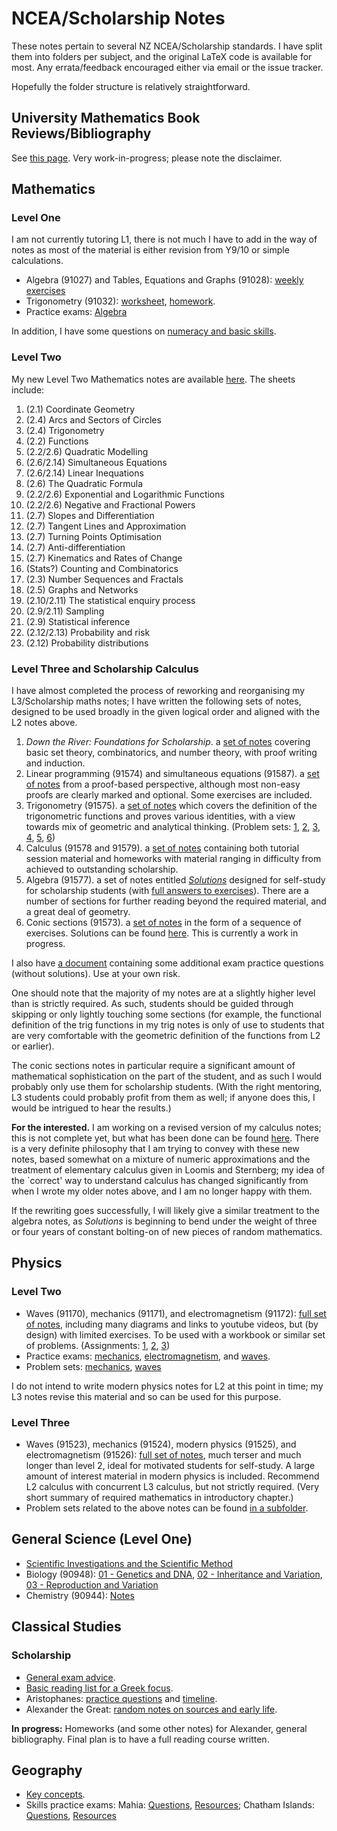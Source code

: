# NCEA/Scholarship Notes
These notes pertain to several NZ NCEA/Scholarship standards. I have split them into folders per subject, and the original
LaTeX code is available for most. Any errata/feedback encouraged either via email or the issue tracker.

Hopefully the folder structure is relatively straightforward.

## University Mathematics Book Reviews/Bibliography
See [this page](unibooks.md). Very work-in-progress; please note the disclaimer.

## Mathematics
### Level One
I am not currently tutoring L1, there is not much I have to add in the way of notes as most of the material
is either revision from Y9/10 or simple calculations.
 * Algebra (91027) and Tables, Equations and Graphs (91028): [weekly exercises](L1%20Maths/Algebra/algebra.pdf)
 * Trigonometry (91032): [worksheet](L1%20Maths/Trigonometry/level_1_trig.pdf), [homework](L1%20Maths/Trigonometry/level_1_trig1_hw.pdf).
 * Practice exams: [Algebra](L1%20Maths/Algebra/algebra_paper1.pdf)

In addition, I have some questions on [numeracy and basic skills](L1%20Maths/Numeracy/numeracy.pdf).

### Level Two
My new Level Two Mathematics notes are available [here](L2%20Maths/bookform.pdf). The sheets include:
 1. (2.1) 			Coordinate Geometry
 2. (2.4)			Arcs and Sectors of Circles
 3. (2.4) 			Trigonometry
 4. (2.2) 			Functions
 5. (2.2/2.6) 		Quadratic Modelling
 6. (2.6/2.14) 		Simultaneous Equations
 7. (2.6/2.14) 		Linear Inequations
 8. (2.6) 			The Quadratic Formula
 9. (2.2/2.6)		Exponential and Logarithmic Functions
 10. (2.2/2.6) 		Negative and Fractional Powers
 11. (2.7) 			Slopes and Differentiation
 12. (2.7) 			Tangent Lines and Approximation
 13. (2.7) 			Turning Points Optimisation
 14. (2.7) 			Anti-differentiation
 15. (2.7) 			Kinematics and Rates of Change
 16. (Stats?)		Counting and Combinatorics
 17. (2.3) 			Number Sequences and Fractals
 18. (2.5) 			Graphs and Networks
 19. (2.10/2.11)	The statistical enquiry process
 20. (2.9/2.11)		Sampling
 21. (2.9)			Statistical inference
 22. (2.12/2.13)	Probability and risk
 23. (2.12)			Probability distributions

### Level Three and Scholarship Calculus
I have almost completed the process of reworking and reorganising my L3/Scholarship maths notes; I have written the following sets of notes, designed
to be used broadly in the given logical order and aligned with the L2 notes above.

1. _Down the River: Foundations for Scholarship_. a [set of notes](L3%20Maths/Foundations/foundations.pdf) covering basic set theory, combinatorics,
   and number theory, with proof writing and induction.
2. Linear programming (91574) and simultaneous equations (91587). a [set of notes](L3%20Maths/Linear/linear.pdf) from a proof-based
   perspective, although most non-easy proofs are clearly marked and optional. Some exercises are included.
3. Trigonometry (91575). a [set of notes](L3%20Maths/Trigonometry/trigonometry.pdf) which covers the definition of the trigonometric functions
   and proves various identities, with a view towards mix of geometric and analytical thinking. (Problem sets: [1](L3%20Maths/Trigonometry/exercises-1.pdf), [2](L3%20Maths/Trigonometry/exercises-2.pdf), [3](L3%20Maths/Trigonometry/exercises-3.pdf), [4](L3%20Maths/Trigonometry/exercises-4.pdf), [5](L3%20Maths/Trigonometry/exercises-5.pdf), [6](L3%20Maths/Trigonometry/exercises-6.pdf))
4. Calculus (91578 and 91579). a [set of notes](L3%20Maths/Calculus/bookform.pdf) containing both tutorial session material and homeworks
   with material ranging in difficulty from achieved to outstanding scholarship.
5. Algebra (91577). a set of notes entitled [_Solutions_](L3%20Maths/Algebra/solutions.pdf) designed for self-study for scholarship students
   (with [full answers to exercises](L3%20Maths/Algebra/solutions2.pdf)). There are a number of sections for further reading beyond the required
   material, and a great deal of geometry.
6. Conic sections (91573). a [set of notes](L3%20Maths/Geometry/geometry.pdf) in the form of a sequence of exercises. Solutions can be
   found [here](L3%20Maths/Geometry/geometry_with_solutions.pdf). This is currently a work in progress.

I also have [a document](L3%20Maths/Exams/exam-practice-qns.pdf) containing some additional exam practice questions (without solutions). Use
at your own risk.

One should note that the majority of my notes are at a slightly higher level than is strictly required. As such, students should be
guided through skipping or only lightly touching some sections (for example, the functional definition of the trig functions in my
trig notes is only of use to students that are very comfortable with the geometric definition of the functions from L2 or earlier).

The conic sections notes in particular require a significant amount of mathematical sophistication on the part of the student, and
as such I would probably only use them for scholarship students. (With the right mentoring, L3 students could probably profit from
them as well; if anyone does this, I would be intrigued to hear the results.)

**For the interested.** I am working on a revised version of my calculus notes; this is not complete yet, but what has been
done can be found [here](L3%20Maths/Calculus2/notes.pdf). There is a very definite philosophy that I am trying to convey with
these new notes, based somewhat on a mixture of numeric approximations and the treatment of elementary calculus given in
Loomis and Sternberg; my idea of the `correct' way to understand calculus has changed significantly from when I wrote my
older notes above, and I am no longer happy with them.

If the rewriting goes successfully, I will likely give a similar treatment to the algebra notes, as _Solutions_ is beginning
to bend under the weight of three or four years of constant bolting-on of new pieces of random mathematics.

## Physics
### Level Two
 * Waves (91170), mechanics (91171), and electromagnetism (91172): [full set of notes](L2%20Physics/externals.pdf), including many diagrams and links to youtube videos,
   but (by design) with limited exercises. To be used with a workbook or similar set of problems.
   (Assignments: [1](L2%20Physics/problems/asst-mech-1.pdf), [2](L2%20Physics/problems/asst-mech-2.pdf), [3](L2%20Physics/problems/asst-mech-3.pdf))
 * Practice exams: [mechanics](L2%20Physics/Exams/mech.pdf), [electromagnetism](L2%20Physics/Exams/edyn.pdf), and [waves](L2%20Physics/Exams/waves.pdf).
 * Problem sets: [mechanics](L2%20Physics/problems/problems-mech.pdf), [waves](L2%20Physics/problems/problems-waves.pdf)

I do not intend to write modern physics notes for L2 at this point in time; my L3 notes revise this material and so can be used for this purpose.

### Level Three
 * Waves (91523), mechanics (91524), modern physics (91525), and electromagnetism (91526): [full set of notes](L3%20Physics/externals.pdf), much terser and much
   longer than level 2, ideal for motivated students for self-study. A large amount of interest material in modern physics is included. Recommend L2 calculus
   with concurrent L3 calculus, but not strictly required. (Very short summary of required mathematics in introductory chapter.)
 * Problem sets related to the above notes can be found [in a subfolder](L3%20Physics/sheets).

## General Science (Level One)
 * [Scientific Investigations and the Scientific Method](L1%20Science/Scientific%20Investigations.odt)
 * Biology (90948): [01 - Genetics and DNA](L1%20Science/Biology/level_1_bio_genes.pdf), [02 - Inheritance and Variation](L1%20Science/Biology/level_1_bio_inheritance.pdf), [03 - Reproduction and Variation](L1%20Science/Biology/level_1_bio_reprod.pdf)
 * Chemistry (90944): [Notes](L1%20Science/Chemistry/notes.pdf)

## Classical Studies
### Scholarship
 * [General exam advice](Scholarship%20Classics/examadvice.pdf).
 * [Basic reading list for a Greek focus](Scholarship%20Classics/reading%20lists.odt).
 * Aristophanes: [practice questions](Scholarship%20Classics/Aristophanes/aristophanes%20questions.odt) and [timeline](Scholarship%20Classics/Aristophanes/aristophanes%20timeline.odt).
 * Alexander the Great: [random notes on sources and early life](Scholarship%20Classics/Alexander%20the%20Great/sources%20and%20early%20life.odt).

**In progress:** Homeworks (and some other notes) for Alexander, general bibliography. Final plan is to have a full reading course written.

## Geography
 * [Key concepts](Geography/Key%20Concepts.odt).
 * Skills practice exams: Mahia: [Questions](Geography/L3-Skills-Mahia-qns.pdf), [Resources](Geography/L3-Skills-Mahia-res.pdf); Chatham Islands: [Questions](Geography/L3-Skills-Chathams-qns.pdf), [Resources](Geography/L3-Skills-Chathams-res.pdf)
